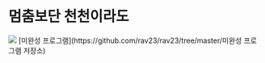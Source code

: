 # 멈춤보단 천천이라도

<img src="https://avatars2.githubusercontent.com/u/67465462?s=460&u=a489674599ac4b1252c77c73de4e46762127ab65&v=4">
[미완성 프로그램](https://github.com/rav23/rav23/tree/master/미완성 프로그램 저장소)
